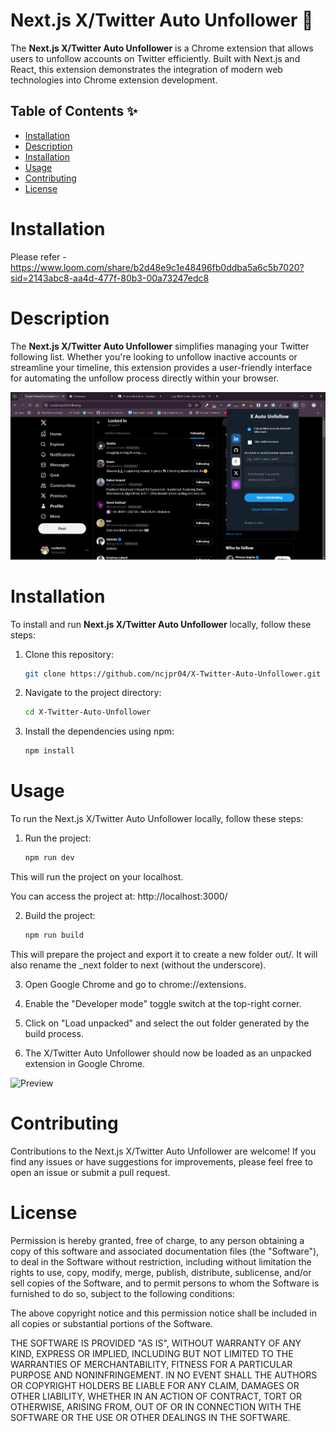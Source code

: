# Next.js X/Twitter Auto Unfollower 🚀

The **Next.js X/Twitter Auto Unfollower** is a Chrome extension that allows users to unfollow accounts on Twitter efficiently. Built with Next.js and React, this extension demonstrates the integration of modern web technologies into Chrome extension development.

## Table of Contents ✨
- [Installation](#Inststalltion)
- [Description](#description)
- [Installation](#installation)
- [Usage](#usage)
- [Contributing](#contributing)
- [License](#license)

# Installation
Please refer - https://www.loom.com/share/b2d48e9c1e48496fb0ddba5a6c5b7020?sid=2143abc8-aa4d-477f-80b3-00a73247edc8
# Description

The **Next.js X/Twitter Auto Unfollower** simplifies managing your Twitter following list. Whether you're looking to unfollow inactive accounts or streamline your timeline, this extension provides a user-friendly interface for automating the unfollow process directly within your browser.

![Preview](Screen1.png)

# Installation

To install and run **Next.js X/Twitter Auto Unfollower** locally, follow these steps:

1. Clone this repository:

   ```bash
   git clone https://github.com/ncjpr04/X-Twitter-Auto-Unfollower.git
2. Navigate to the project directory:

   ```bash
   cd X-Twitter-Auto-Unfollower
3. Install the dependencies using npm:

   ```bash
   npm install

# Usage

To run the Next.js X/Twitter Auto Unfollower locally, follow these steps:

1. Run the project:
   ```bash
   npm run dev
This will run the project on your localhost.

You can access the project at: http://localhost:3000/

2. Build the project:
   ```bash
   npm run build
   
This will prepare the project and export it to create a new folder out/. It will also rename the _next folder to next (without the underscore).

3. Open Google Chrome and go to chrome://extensions.

4. Enable the "Developer mode" toggle switch at the top-right corner.

5. Click on "Load unpacked" and select the out folder generated by the build process.

6. The X/Twitter Auto Unfollower should now be loaded as an unpacked extension in Google Chrome.
   
![Preview](Screen2.png)

# Contributing

Contributions to the Next.js X/Twitter Auto Unfollower are welcome! If you find any issues or have suggestions for improvements, please feel free to open an issue or submit a pull request.

# License

Permission is hereby granted, free of charge, to any person obtaining a copy of this software and associated documentation files (the "Software"), to deal in the Software without restriction, including without limitation the rights to use, copy, modify, merge, publish, distribute, sublicense, and/or sell copies of the Software, and to permit persons to whom the Software is furnished to do so, subject to the following conditions:

The above copyright notice and this permission notice shall be included in all copies or substantial portions of the Software.

THE SOFTWARE IS PROVIDED "AS IS", WITHOUT WARRANTY OF ANY KIND, EXPRESS OR IMPLIED, INCLUDING BUT NOT LIMITED TO THE WARRANTIES OF MERCHANTABILITY, FITNESS FOR A PARTICULAR PURPOSE AND NONINFRINGEMENT. IN NO EVENT SHALL THE AUTHORS OR COPYRIGHT HOLDERS BE LIABLE FOR ANY CLAIM, DAMAGES OR OTHER LIABILITY, WHETHER IN AN ACTION OF CONTRACT, TORT OR OTHERWISE, ARISING FROM, OUT OF OR IN CONNECTION WITH THE SOFTWARE OR THE USE OR OTHER DEALINGS IN THE SOFTWARE.
